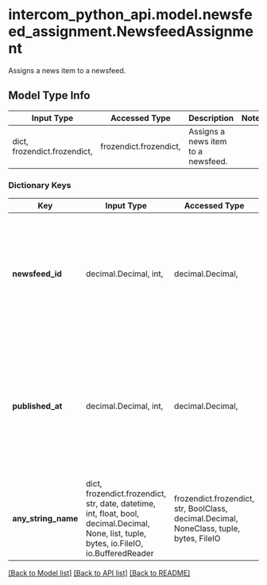 # intercom_python_api.model.newsfeed_assignment.NewsfeedAssignment

Assigns a news item to a newsfeed.

## Model Type Info
Input Type | Accessed Type | Description | Notes
------------ | ------------- | ------------- | -------------
dict, frozendict.frozendict,  | frozendict.frozendict,  | Assigns a news item to a newsfeed. | 

### Dictionary Keys
Key | Input Type | Accessed Type | Description | Notes
------------ | ------------- | ------------- | ------------- | -------------
**newsfeed_id** | decimal.Decimal, int,  | decimal.Decimal,  | The unique identifier for the newsfeed which is given by Intercom. Publish dates cannot be in the future, to schedule news items use the dedicated feature in app (see this article). | [optional] 
**published_at** | decimal.Decimal, int,  | decimal.Decimal,  | Publish date of the news item on the newsfeed, use this field if you want to set a publish date in the past (e.g. when importing existing news items). On write, this field will be ignored if the news item state is \&quot;draft\&quot;. | [optional] 
**any_string_name** | dict, frozendict.frozendict, str, date, datetime, int, float, bool, decimal.Decimal, None, list, tuple, bytes, io.FileIO, io.BufferedReader | frozendict.frozendict, str, BoolClass, decimal.Decimal, NoneClass, tuple, bytes, FileIO | any string name can be used but the value must be the correct type | [optional]

[[Back to Model list]](../../README.md#documentation-for-models) [[Back to API list]](../../README.md#documentation-for-api-endpoints) [[Back to README]](../../README.md)

